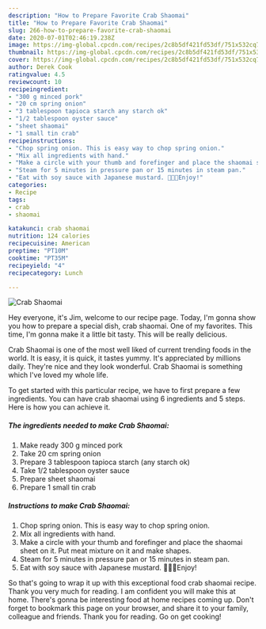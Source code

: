 ```yaml
---
description: "How to Prepare Favorite Crab Shaomai"
title: "How to Prepare Favorite Crab Shaomai"
slug: 266-how-to-prepare-favorite-crab-shaomai
date: 2020-07-01T02:46:19.238Z
image: https://img-global.cpcdn.com/recipes/2c8b5df421fd53df/751x532cq70/crab-shaomai-recipe-main-photo.jpg
thumbnail: https://img-global.cpcdn.com/recipes/2c8b5df421fd53df/751x532cq70/crab-shaomai-recipe-main-photo.jpg
cover: https://img-global.cpcdn.com/recipes/2c8b5df421fd53df/751x532cq70/crab-shaomai-recipe-main-photo.jpg
author: Derek Cook
ratingvalue: 4.5
reviewcount: 10
recipeingredient:
- "300 g minced pork"
- "20 cm spring onion"
- "3 tablespoon tapioca starch any starch ok"
- "1/2 tablespoon oyster sauce"
- "sheet shaomai"
- "1 small tin crab"
recipeinstructions:
- "Chop spring onion. This is easy way to chop spring onion."
- "Mix all ingredients with hand."
- "Make a circle with your thumb and forefinger and place the shaomai sheet on it. Put meat mixture on it and make shapes."
- "Steam for 5 minutes in pressure pan or 15 minutes in steam pan."
- "Eat with soy sauce with Japanese mustard. 💝🇯🇵Enjoy!"
categories:
- Recipe
tags:
- crab
- shaomai

katakunci: crab shaomai 
nutrition: 124 calories
recipecuisine: American
preptime: "PT10M"
cooktime: "PT35M"
recipeyield: "4"
recipecategory: Lunch

---
```



![Crab Shaomai](https://img-global.cpcdn.com/recipes/2c8b5df421fd53df/751x532cq70/crab-shaomai-recipe-main-photo.jpg)

Hey everyone, it's Jim, welcome to our recipe page. Today, I'm gonna show you how to prepare a special dish, crab shaomai. One of my favorites. This time, I'm gonna make it a little bit tasty. This will be really delicious.

Crab Shaomai is one of the most well liked of current trending foods in the world. It is easy, it is quick, it tastes yummy. It's appreciated by millions daily. They're nice and they look wonderful. Crab Shaomai is something which I've loved my whole life.




To get started with this particular recipe, we have to first prepare a few ingredients. You can have crab shaomai using 6 ingredients and 5 steps. Here is how you can achieve it.

<!--inarticleads1-->

##### The ingredients needed to make Crab Shaomai:

1. Make ready 300 g minced pork
1. Take 20 cm spring onion
1. Prepare 3 tablespoon tapioca starch (any starch ok)
1. Take 1/2 tablespoon oyster sauce
1. Prepare sheet shaomai
1. Prepare 1 small tin crab




<!--inarticleads2-->

##### Instructions to make Crab Shaomai:

1. Chop spring onion. This is easy way to chop spring onion.
1. Mix all ingredients with hand.
1. Make a circle with your thumb and forefinger and place the shaomai sheet on it. Put meat mixture on it and make shapes.
1. Steam for 5 minutes in pressure pan or 15 minutes in steam pan.
1. Eat with soy sauce with Japanese mustard. 💝🇯🇵Enjoy!




So that's going to wrap it up with this exceptional food crab shaomai recipe. Thank you very much for reading. I am confident you will make this at home. There's gonna be interesting food at home recipes coming up. Don't forget to bookmark this page on your browser, and share it to your family, colleague and friends. Thank you for reading. Go on get cooking!
